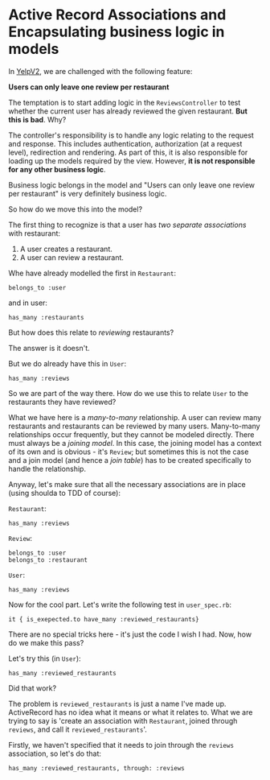 # Active Record Associations and Encapsulating business logic in models

In [YelpV2](yelpv2.md), we are challenged with the following feature:

**Users can only leave one review per restaurant**

The temptation is to start adding logic in the `ReviewsController` to test whether the current user has already reviewed the given restaurant.  **But this is bad**.  Why?

The controller's responsibility is to handle any logic relating to the request and response.  This includes authentication, authorization (at a request level), redirection and rendering.  As part of this, it is also responsible for loading up the models required by the view.  However, **it is not responsible for any other business logic**.

Business logic belongs in the model and "Users can only leave one review per restaurant" is very definitely business logic.

So how do we move this into the model?

The first thing to recognize is that a user has _two separate associations_ with restaurant:
1. A user creates a restaurant.
2. A user can review a restaurant.

Whe have already modelled the first in `Restaurant`:

```
belongs_to :user
```
and in user:
```
has_many :restaurants
```
But how does this relate to _reviewing_ restaurants?

The answer is it doesn't.

But we do already have this in `User`:
```
has_many :reviews
```
So we are part of the way there.  How do we use this to relate `User` to the restaurants they have reviewed?

What we have here is a _many-to-many_ relationship.  A user can review many restaurants and restaurants can be reviewed by many users.  Many-to-many relationships occur frequently, but they cannot be modeled directly.  There must always be a _joining model_.  In this case, the joining model has a context of its own and is obvious - it's `Review`; but sometimes this is not the case and a join model (and hence a _join table_) has to be created specifically to handle the relationship.

Anyway, let's make sure that all the necessary associations are in place (using shoulda to TDD of course):

`Restaurant`:
```
has_many :reviews
```
`Review`:
```
belongs_to :user
belongs_to :restaurant
```
`User`:
```
has_many :reviews
```

Now for the cool part.  Let's write the following test in `user_spec.rb`:
```
it { is_exepected.to have_many :reviewed_restaurants}
```
There are no special tricks here - it's just the code I wish I had.  Now, how do we make this pass?

Let's try this (in `User`):
```
has_many :reviewed_restaurants
```
Did that work?

The problem is `reviewed_restaurants` is just a name I've made up.  ActiveRecord has no idea what it means or what it relates to.  What we are trying to say is 'create an association with `Restaurant`, joined through `reviews`, and call it `reviewed_restaurants`'.

Firstly, we haven't specified that it needs to join through the `reviews` association, so let's do that:

```
has_many :reviewed_restaurants, through: :reviews
```
